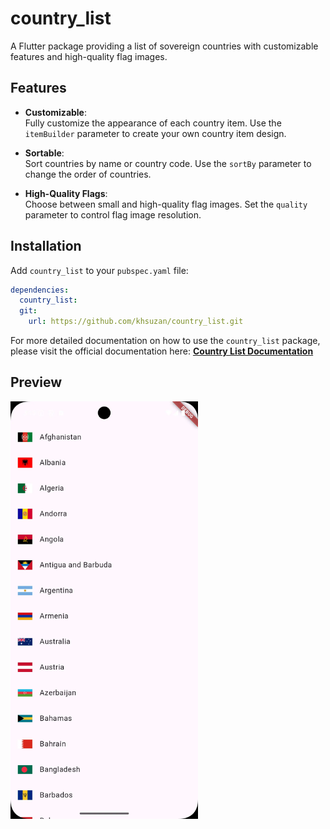 # country_list

A Flutter package providing a list of sovereign countries with customizable features and high-quality flag images.

## Features

- **Customizable**:  
  Fully customize the appearance of each country item. Use the `itemBuilder` parameter to create your own country item design.

- **Sortable**:  
  Sort countries by name or country code. Use the `sortBy` parameter to change the order of countries.

- **High-Quality Flags**:  
  Choose between small and high-quality flag images. Set the `quality` parameter to control flag image resolution.

## Installation

Add `country_list` to your `pubspec.yaml` file:

```yaml
dependencies:
  country_list:
  git:
    url: https://github.com/khsuzan/country_list.git
```

For more detailed documentation on how to use the `country_list` package, please visit the official documentation here:
[**Country List Documentation**](https://fenzybd.github.io/country_list_doc)

## Preview
<img src="preview.webp" width="300" alt="Preview">

